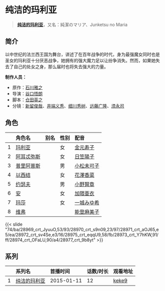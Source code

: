 # 纯洁的玛利亚


> <u>**[纯洁的玛利亚](http://bgm.tv/subject/84801)**</u>，又名：純潔のマリア、Junketsu no Maria

## 简介


以中世纪的法兰西王国为舞台，讲述了在百年战争的时代，身为最强魔女同时也是圣女的玛利亚十分厌恶战争，她拥有的强大魔力足以让纷争消失。然而，如果她失去了自己的处女之身，那么届时也将失去强大的力量。

**制作人员：**
- 原作：[石川雅之](http://bgm.tv/person/3475)
- 导演：[谷口悟朗](http://bgm.tv/person/185)
- 脚本：[仓田英之](http://bgm.tv/person/375)
- 分镜：[新留俊哉](http://bgm.tv/person/11381)、[井端义秀](http://bgm.tv/person/14831)、[细川秀树](http://bgm.tv/person/11397)、[远藤广隆](http://bgm.tv/person/12042)、[须永司](http://bgm.tv/person/573)

## 角色

|     |   角色名   |   别名  | 性别 |  配音  |
|:--- |:------  |:----      |:---  |:--   |
| 1 | [玛利亚](http://bgm.tv/character/28969) |  | 女 | [金元寿子](http://bgm.tv/person/5941) |
| 2 | [阿耳忒弥斯](http://bgm.tv/character/28970) |  | 女 | [日笠陽子](http://bgm.tv/person/5119) |
| 3 | [普里阿普斯](http://bgm.tv/character/28971) |  | 男 | [小松未可子](http://bgm.tv/person/7498) |
| 4 | [以西结](http://bgm.tv/character/28972) |  | 女 | [花澤香菜](http://bgm.tv/person/4765) |
| 5 | [约瑟夫](http://bgm.tv/character/28975) |  | 男 | [小野賢章](http://bgm.tv/person/4965) |
| 6 | [安](http://bgm.tv/character/28973) |  | 女 | [加隈亜衣](http://bgm.tv/person/10806) |
| 7 | [玛莎](http://bgm.tv/character/28974) |  | 女 | [一城みゆ希](http://bgm.tv/person/4293) |
| 8 | [维弗](http://bgm.tv/character/28977) |  |  | [能登麻美子](http://bgm.tv/person/3827) |

{{< slide "74/ba/28969_crt_JyuuO,53/93/28970_crt_s9n09,23/97/28971_crt_aOJ65,e5/ea/28972_crt_sv4Se,e3/16/28975_crt_eqqU9,58/fb/28973_crt_Y7hKW,91/ff/28974_crt_OFaLU,90/a4/28977_crt_9b8yt" >}}

## 系列

|     | 系列名    | 首播时间       | 话数/时长 | 观看地址                                                    |
| :-- | :----- | :--------- | :---- | :------------------------------------------------------ |
| 1   |[纯洁的玛利亚](https://bgm.tv/subject/84801)| 2015-01-11 | 12    | [keke9](https://www.keke9.app/play/25621-4-208406.html) |



